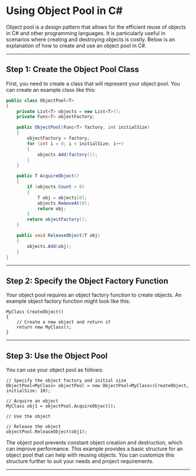 # Using Object Pool in C#
Object pool is a design pattern that allows for the efficient reuse of objects in C# and other programming languages. It is particularly useful in scenarios where creating and destroying objects is costly. Below is an explanation of how to create and use an object pool in C#.

***

## Step 1: Create the Object Pool Class
First, you need to create a class that will represent your object pool. You can create an example class like this:
```cs
public class ObjectPool<T>
{
    private List<T> objects = new List<T>();
    private Func<T> objectFactory;

    public ObjectPool(Func<T> factory, int initialSize)
    {
        objectFactory = factory;
        for (int i = 0; i < initialSize; i++)
        {
            objects.Add(factory());
        }
    }

    public T AcquireObject()
    {
        if (objects.Count > 0)
        {
            T obj = objects[0];
            objects.RemoveAt(0);
            return obj;
        }
        return objectFactory();
    }

    public void ReleaseObject(T obj)
    {
        objects.Add(obj);
    }
}
```
***
## Step 2: Specify the Object Factory Function
Your object pool requires an object factory function to create objects. An example object factory function might look like this:


```
MyClass CreateObject()
{
    // Create a new object and return it
    return new MyClass();
}
```
***
## Step 3: Use the Object Pool
You can use your object pool as follows:

```
// Specify the object factory and initial size
ObjectPool<MyClass> objectPool = new ObjectPool<MyClass>(CreateObject, initialSize: 10);

// Acquire an object
MyClass obj1 = objectPool.AcquireObject();

// Use the object

// Release the object
objectPool.ReleaseObject(obj1);
```
The object pool prevents constant object creation and destruction, which can improve performance. This example provides a basic structure for an object pool that can help with reusing objects. You can customize this structure further to suit your needs and project requirements.
***
